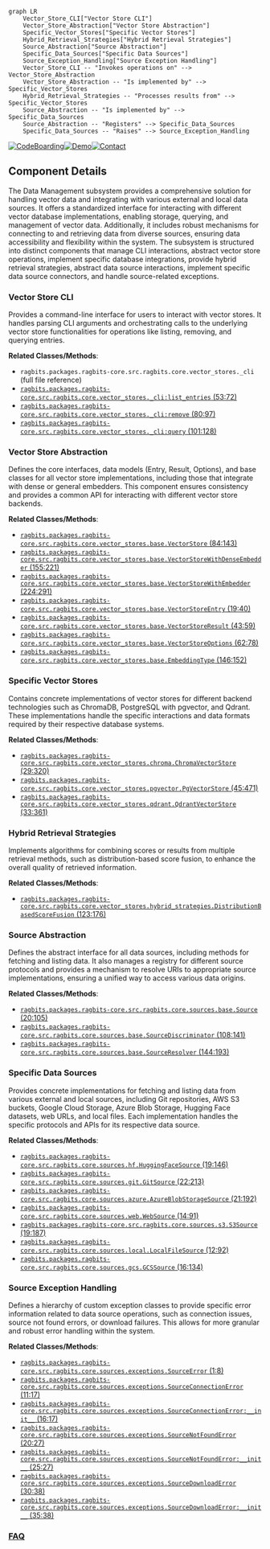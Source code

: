 ```mermaid
graph LR
    Vector_Store_CLI["Vector Store CLI"]
    Vector_Store_Abstraction["Vector Store Abstraction"]
    Specific_Vector_Stores["Specific Vector Stores"]
    Hybrid_Retrieval_Strategies["Hybrid Retrieval Strategies"]
    Source_Abstraction["Source Abstraction"]
    Specific_Data_Sources["Specific Data Sources"]
    Source_Exception_Handling["Source Exception Handling"]
    Vector_Store_CLI -- "Invokes operations on" --> Vector_Store_Abstraction
    Vector_Store_Abstraction -- "Is implemented by" --> Specific_Vector_Stores
    Hybrid_Retrieval_Strategies -- "Processes results from" --> Specific_Vector_Stores
    Source_Abstraction -- "Is implemented by" --> Specific_Data_Sources
    Source_Abstraction -- "Registers" --> Specific_Data_Sources
    Specific_Data_Sources -- "Raises" --> Source_Exception_Handling
```
[![CodeBoarding](https://img.shields.io/badge/Generated%20by-CodeBoarding-9cf?style=flat-square)](https://github.com/CodeBoarding/CodeBoarding)[![Demo](https://img.shields.io/badge/Try%20our-Demo-blue?style=flat-square)](https://www.codeboarding.org/demo)[![Contact](https://img.shields.io/badge/Contact%20us%20-%20contact@codeboarding.org-lightgrey?style=flat-square)](mailto:contact@codeboarding.org)

## Component Details

The Data Management subsystem provides a comprehensive solution for handling vector data and integrating with various external and local data sources. It offers a standardized interface for interacting with different vector database implementations, enabling storage, querying, and management of vector data. Additionally, it includes robust mechanisms for connecting to and retrieving data from diverse sources, ensuring data accessibility and flexibility within the system. The subsystem is structured into distinct components that manage CLI interactions, abstract vector store operations, implement specific database integrations, provide hybrid retrieval strategies, abstract data source interactions, implement specific data source connectors, and handle source-related exceptions.

### Vector Store CLI
Provides a command-line interface for users to interact with vector stores. It handles parsing CLI arguments and orchestrating calls to the underlying vector store functionalities for operations like listing, removing, and querying entries.


**Related Classes/Methods**:

- `ragbits.packages.ragbits-core.src.ragbits.core.vector_stores._cli` (full file reference)
- <a href="https://github.com/deepsense-ai/ragbits/blob/master/packages/ragbits-core/src/ragbits/core/vector_stores/_cli.py#L53-L72" target="_blank" rel="noopener noreferrer">`ragbits.packages.ragbits-core.src.ragbits.core.vector_stores._cli:list_entries` (53:72)</a>
- <a href="https://github.com/deepsense-ai/ragbits/blob/master/packages/ragbits-core/src/ragbits/core/vector_stores/_cli.py#L80-L97" target="_blank" rel="noopener noreferrer">`ragbits.packages.ragbits-core.src.ragbits.core.vector_stores._cli:remove` (80:97)</a>
- <a href="https://github.com/deepsense-ai/ragbits/blob/master/packages/ragbits-core/src/ragbits/core/vector_stores/_cli.py#L101-L128" target="_blank" rel="noopener noreferrer">`ragbits.packages.ragbits-core.src.ragbits.core.vector_stores._cli:query` (101:128)</a>


### Vector Store Abstraction
Defines the core interfaces, data models (Entry, Result, Options), and base classes for all vector store implementations, including those that integrate with dense or general embedders. This component ensures consistency and provides a common API for interacting with different vector store backends.


**Related Classes/Methods**:

- <a href="https://github.com/deepsense-ai/ragbits/blob/master/packages/ragbits-core/src/ragbits/core/vector_stores/base.py#L84-L143" target="_blank" rel="noopener noreferrer">`ragbits.packages.ragbits-core.src.ragbits.core.vector_stores.base.VectorStore` (84:143)</a>
- <a href="https://github.com/deepsense-ai/ragbits/blob/master/packages/ragbits-core/src/ragbits/core/vector_stores/base.py#L155-L221" target="_blank" rel="noopener noreferrer">`ragbits.packages.ragbits-core.src.ragbits.core.vector_stores.base.VectorStoreWithDenseEmbedder` (155:221)</a>
- <a href="https://github.com/deepsense-ai/ragbits/blob/master/packages/ragbits-core/src/ragbits/core/vector_stores/base.py#L224-L291" target="_blank" rel="noopener noreferrer">`ragbits.packages.ragbits-core.src.ragbits.core.vector_stores.base.VectorStoreWithEmbedder` (224:291)</a>
- <a href="https://github.com/deepsense-ai/ragbits/blob/master/packages/ragbits-core/src/ragbits/core/vector_stores/base.py#L19-L40" target="_blank" rel="noopener noreferrer">`ragbits.packages.ragbits-core.src.ragbits.core.vector_stores.base.VectorStoreEntry` (19:40)</a>
- <a href="https://github.com/deepsense-ai/ragbits/blob/master/packages/ragbits-core/src/ragbits/core/vector_stores/base.py#L43-L59" target="_blank" rel="noopener noreferrer">`ragbits.packages.ragbits-core.src.ragbits.core.vector_stores.base.VectorStoreResult` (43:59)</a>
- <a href="https://github.com/deepsense-ai/ragbits/blob/master/packages/ragbits-core/src/ragbits/core/vector_stores/base.py#L62-L78" target="_blank" rel="noopener noreferrer">`ragbits.packages.ragbits-core.src.ragbits.core.vector_stores.base.VectorStoreOptions` (62:78)</a>
- <a href="https://github.com/deepsense-ai/ragbits/blob/master/packages/ragbits-core/src/ragbits/core/vector_stores/base.py#L146-L152" target="_blank" rel="noopener noreferrer">`ragbits.packages.ragbits-core.src.ragbits.core.vector_stores.base.EmbeddingType` (146:152)</a>


### Specific Vector Stores
Contains concrete implementations of vector stores for different backend technologies such as ChromaDB, PostgreSQL with pgvector, and Qdrant. These implementations handle the specific interactions and data formats required by their respective database systems.


**Related Classes/Methods**:

- <a href="https://github.com/deepsense-ai/ragbits/blob/master/packages/ragbits-core/src/ragbits/core/vector_stores/chroma.py#L29-L320" target="_blank" rel="noopener noreferrer">`ragbits.packages.ragbits-core.src.ragbits.core.vector_stores.chroma.ChromaVectorStore` (29:320)</a>
- <a href="https://github.com/deepsense-ai/ragbits/blob/master/packages/ragbits-core/src/ragbits/core/vector_stores/pgvector.py#L45-L471" target="_blank" rel="noopener noreferrer">`ragbits.packages.ragbits-core.src.ragbits.core.vector_stores.pgvector.PgVectorStore` (45:471)</a>
- <a href="https://github.com/deepsense-ai/ragbits/blob/master/packages/ragbits-core/src/ragbits/core/vector_stores/qdrant.py#L33-L361" target="_blank" rel="noopener noreferrer">`ragbits.packages.ragbits-core.src.ragbits.core.vector_stores.qdrant.QdrantVectorStore` (33:361)</a>


### Hybrid Retrieval Strategies
Implements algorithms for combining scores or results from multiple retrieval methods, such as distribution-based score fusion, to enhance the overall quality of retrieved information.


**Related Classes/Methods**:

- <a href="https://github.com/deepsense-ai/ragbits/blob/master/packages/ragbits-core/src/ragbits/core/vector_stores/hybrid_strategies.py#L123-L176" target="_blank" rel="noopener noreferrer">`ragbits.packages.ragbits-core.src.ragbits.core.vector_stores.hybrid_strategies.DistributionBasedScoreFusion` (123:176)</a>


### Source Abstraction
Defines the abstract interface for all data sources, including methods for fetching and listing data. It also manages a registry for different source protocols and provides a mechanism to resolve URIs to appropriate source implementations, ensuring a unified way to access various data origins.


**Related Classes/Methods**:

- <a href="https://github.com/deepsense-ai/ragbits/blob/master/packages/ragbits-core/src/ragbits/core/sources/base.py#L20-L105" target="_blank" rel="noopener noreferrer">`ragbits.packages.ragbits-core.src.ragbits.core.sources.base.Source` (20:105)</a>
- <a href="https://github.com/deepsense-ai/ragbits/blob/master/packages/ragbits-core/src/ragbits/core/sources/base.py#L108-L141" target="_blank" rel="noopener noreferrer">`ragbits.packages.ragbits-core.src.ragbits.core.sources.base.SourceDiscriminator` (108:141)</a>
- <a href="https://github.com/deepsense-ai/ragbits/blob/master/packages/ragbits-core/src/ragbits/core/sources/base.py#L144-L193" target="_blank" rel="noopener noreferrer">`ragbits.packages.ragbits-core.src.ragbits.core.sources.base.SourceResolver` (144:193)</a>


### Specific Data Sources
Provides concrete implementations for fetching and listing data from various external and local sources, including Git repositories, AWS S3 buckets, Google Cloud Storage, Azure Blob Storage, Hugging Face datasets, web URLs, and local files. Each implementation handles the specific protocols and APIs for its respective data source.


**Related Classes/Methods**:

- <a href="https://github.com/deepsense-ai/ragbits/blob/master/packages/ragbits-core/src/ragbits/core/sources/hf.py#L19-L146" target="_blank" rel="noopener noreferrer">`ragbits.packages.ragbits-core.src.ragbits.core.sources.hf.HuggingFaceSource` (19:146)</a>
- <a href="https://github.com/deepsense-ai/ragbits/blob/master/packages/ragbits-core/src/ragbits/core/sources/git.py#L22-L213" target="_blank" rel="noopener noreferrer">`ragbits.packages.ragbits-core.src.ragbits.core.sources.git.GitSource` (22:213)</a>
- <a href="https://github.com/deepsense-ai/ragbits/blob/master/packages/ragbits-core/src/ragbits/core/sources/azure.py#L21-L192" target="_blank" rel="noopener noreferrer">`ragbits.packages.ragbits-core.src.ragbits.core.sources.azure.AzureBlobStorageSource` (21:192)</a>
- <a href="https://github.com/deepsense-ai/ragbits/blob/master/packages/ragbits-core/src/ragbits/core/sources/web.py#L14-L91" target="_blank" rel="noopener noreferrer">`ragbits.packages.ragbits-core.src.ragbits.core.sources.web.WebSource` (14:91)</a>
- <a href="https://github.com/deepsense-ai/ragbits/blob/master/packages/ragbits-core/src/ragbits/core/sources/s3.py#L19-L187" target="_blank" rel="noopener noreferrer">`ragbits.packages.ragbits-core.src.ragbits.core.sources.s3.S3Source` (19:187)</a>
- <a href="https://github.com/deepsense-ai/ragbits/blob/master/packages/ragbits-core/src/ragbits/core/sources/local.py#L12-L92" target="_blank" rel="noopener noreferrer">`ragbits.packages.ragbits-core.src.ragbits.core.sources.local.LocalFileSource` (12:92)</a>
- <a href="https://github.com/deepsense-ai/ragbits/blob/master/packages/ragbits-core/src/ragbits/core/sources/gcs.py#L16-L134" target="_blank" rel="noopener noreferrer">`ragbits.packages.ragbits-core.src.ragbits.core.sources.gcs.GCSSource` (16:134)</a>


### Source Exception Handling
Defines a hierarchy of custom exception classes to provide specific error information related to data source operations, such as connection issues, source not found errors, or download failures. This allows for more granular and robust error handling within the system.


**Related Classes/Methods**:

- <a href="https://github.com/deepsense-ai/ragbits/blob/master/packages/ragbits-core/src/ragbits/core/sources/exceptions.py#L1-L8" target="_blank" rel="noopener noreferrer">`ragbits.packages.ragbits-core.src.ragbits.core.sources.exceptions.SourceError` (1:8)</a>
- <a href="https://github.com/deepsense-ai/ragbits/blob/master/packages/ragbits-core/src/ragbits/core/sources/exceptions.py#L11-L17" target="_blank" rel="noopener noreferrer">`ragbits.packages.ragbits-core.src.ragbits.core.sources.exceptions.SourceConnectionError` (11:17)</a>
- <a href="https://github.com/deepsense-ai/ragbits/blob/master/packages/ragbits-core/src/ragbits/core/sources/exceptions.py#L16-L17" target="_blank" rel="noopener noreferrer">`ragbits.packages.ragbits-core.src.ragbits.core.sources.exceptions.SourceConnectionError:__init__` (16:17)</a>
- <a href="https://github.com/deepsense-ai/ragbits/blob/master/packages/ragbits-core/src/ragbits/core/sources/exceptions.py#L20-L27" target="_blank" rel="noopener noreferrer">`ragbits.packages.ragbits-core.src.ragbits.core.sources.exceptions.SourceNotFoundError` (20:27)</a>
- <a href="https://github.com/deepsense-ai/ragbits/blob/master/packages/ragbits-core/src/ragbits/core/sources/exceptions.py#L25-L27" target="_blank" rel="noopener noreferrer">`ragbits.packages.ragbits-core.src.ragbits.core.sources.exceptions.SourceNotFoundError:__init__` (25:27)</a>
- <a href="https://github.com/deepsense-ai/ragbits/blob/master/packages/ragbits-core/src/ragbits/core/sources/exceptions.py#L30-L38" target="_blank" rel="noopener noreferrer">`ragbits.packages.ragbits-core.src.ragbits.core.sources.exceptions.SourceDownloadError` (30:38)</a>
- <a href="https://github.com/deepsense-ai/ragbits/blob/master/packages/ragbits-core/src/ragbits/core/sources/exceptions.py#L35-L38" target="_blank" rel="noopener noreferrer">`ragbits.packages.ragbits-core.src.ragbits.core.sources.exceptions.SourceDownloadError:__init__` (35:38)</a>




### [FAQ](https://github.com/CodeBoarding/GeneratedOnBoardings/tree/main?tab=readme-ov-file#faq)